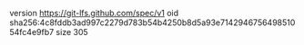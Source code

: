 version https://git-lfs.github.com/spec/v1
oid sha256:4c8fddb3ad997c2279d783b54b4250b8d5a93e714294675649851054fc4e9fb7
size 305

